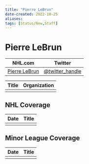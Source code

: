 ```yaml
---
title: "Pierre LeBrun"
date-created: 2022-10-25
aliases: 
tags: [Status/New,Staff]
---
```


# Pierre LeBrun

| NHL.com | Twitter |
| ------- | ------- |
| [Pierre LeBrun]() | [@twitter_handle](https://twitter.com/)

| Title | Organization |
| ----- | ------------ |
|       |              |



## NHL  Coverage
| Date | Title |
| ---- | ----- |
|      |       |



## Minor League Coverage
| Date | Title |
| ---- | ----- |
|      |       |



